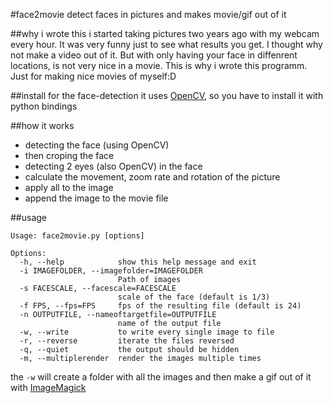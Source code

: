 #face2movie
detect faces in pictures and makes movie/gif out of it

##why i wrote this
i started taking pictures two years ago with my webcam every hour. It was very funny just to see what results you get. I thought why not make a video out of it. But with only having your face in diffenrent locations, is not very nice in a movie.
This is why i wrote this programm. Just for making nice movies of myself:D

##install
for the face-detection it uses [OpenCV](http://opencv.org/), so you have to install it with python bindings

##how it works
+ detecting the face (using OpenCV)
+ then croping the face
+ detecting 2 eyes (also OpenCV) in the face
+ calculate the movement, zoom rate and rotation of the picture
+ apply all to the image
+ append the image to the movie file

##usage
```
Usage: face2movie.py [options]

Options:
  -h, --help            show this help message and exit
  -i IMAGEFOLDER, --imagefolder=IMAGEFOLDER
                        Path of images
  -s FACESCALE, --facescale=FACESCALE
                        scale of the face (default is 1/3)
  -f FPS, --fps=FPS     fps of the resulting file (default is 24)
  -n OUTPUTFILE, --nameoftargetfile=OUTPUTFILE
                        name of the output file
  -w, --write           to write every single image to file
  -r, --reverse         iterate the files reversed
  -q, --quiet           the output should be hidden
  -m, --multiplerender  render the images multiple times
```

the `-w` will create a folder with all the images and then make a gif out of it with [ImageMagick](http://www.imagemagick.org/script/index.php)